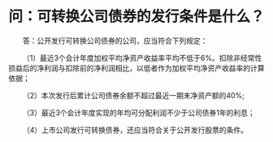 # 问：可转换公司债券的发行条件是什么？

&emsp;&emsp;答：公开发行可转换公司债券的公司，应当符合下列规定：

&emsp;&emsp;（1）最近3个会计年度加权平均净资产收益率平均不低于6%。扣除非经常性损益后的净利润与扣除前的净利润相比，以低者作为加权平均净资产收益率的计算依据；

&emsp;&emsp;（2）本次发行后累计公司债券余额不超过最近一期末净资产额的40%;

&emsp;&emsp;（3）最近3个会计年度实现的年均可分配利润不少于公司债券1年的利息；

&emsp;&emsp;（4）上市公司发行可转换债券，还应当符合关于公开发行股票的条件。

